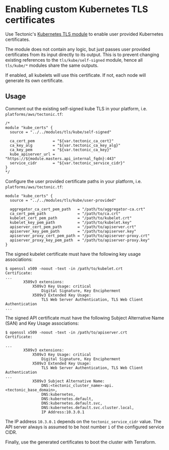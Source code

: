 # Enabling custom Kubernetes TLS certificates

Use Tectonic's [Kubernetes TLS module][kube-module] to enable user provided Kubernetes certificates.

The module does not contain any logic, but just passes user provided certificates from its input directly to its output. This is to prevent changing existing references to the `tls/kube/self-signed` module, hence all `tls/kube/*` modules share the same outputs.

If enabled, all kubelets will use this certificate. If not, each node will generate its own certificate.

## Usage

Comment out the existing self-signed kube TLS in your platform, i.e. `platforms/aws/tectonic.tf`:

```
/*
module "kube_certs" {
  source = "../../modules/tls/kube/self-signed"

  ca_cert_pem        = "${var.tectonic_ca_cert}"
  ca_key_alg         = "${var.tectonic_ca_key_alg}"
  ca_key_pem         = "${var.tectonic_ca_key}"
  kube_apiserver_url = "https://${module.masters.api_internal_fqdn}:443"
  service_cidr       = "${var.tectonic_service_cidr}"
}
*/
```

Configure the user provided certificate paths in your platform, i.e. `platforms/aws/tectonic.tf`:

```
module "kube_certs" {
  source = "../../modules/tls/kube/user-provided"

  aggregator_ca_cert_pem_path   = "/path/to/aggregator-ca.crt"
  ca_cert_pem_path              = "/path/to/ca.crt"
  kubelet_cert_pem_path         = "/path/to/kubelet.crt"
  kubelet_key_pem_path          = "/path/to/kubelet.key"
  apiserver_cert_pem_path       = "/path/to/apiserver.crt"
  apiserver_key_pem_path        = "/path/to/apiserver.key"
  apiserver_proxy_cert_pem_path = "/path/to/apiserver-proxy.crt"
  apiserver_proxy_key_pem_path  = "/path/to/apiserver-proxy.key"
}
```

The signed kubelet certificate must have the following key usage associations:

```
$ openssl x509 -noout -text -in /path/to/kubelet.crt
Certificate:
...
        X509v3 extensions:
            X509v3 Key Usage: critical
                Digital Signature, Key Encipherment
            X509v3 Extended Key Usage:
                TLS Web Server Authentication, TLS Web Client Authentication
...
```

The signed API certificate must have the following Subject Alternative Name (SAN) and Key Usage associations:

```
$ openssl x509 -noout -text -in /path/to/apiserver.crt
Certificate:

...
        X509v3 extensions:
            X509v3 Key Usage: critical
                Digital Signature, Key Encipherment
            X509v3 Extended Key Usage:
                TLS Web Server Authentication, TLS Web Client Authentication
...
            X509v3 Subject Alternative Name:
                DNS:<tectonic_cluster_name>-api.<tectonic_base_domain>,
                DNS:kubernetes,
                DNS:kubernetes.default,
                DNS:kubernetes.default.svc,
                DNS:kubernetes.default.svc.cluster.local,
                IP Address:10.3.0.1
```

The IP address `10.3.0.1` depends on the `tectonic_service_cidr` value. The API server always is assumed to be host number `1` of the configured service CIDR.

Finally, use the generated certificates to boot the cluster with Terraform.


[kube-module]: https://github.com/coreos/tectonic-installer/tree/master/modules/tls/kube/

